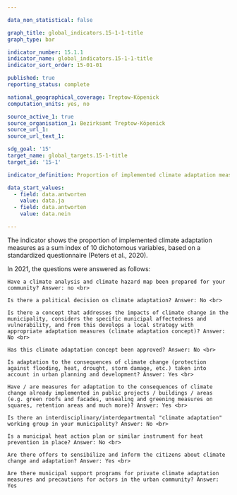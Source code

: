 ```yaml
---

data_non_statistical: false

graph_title: global_indicators.15-1-1-title
graph_type: bar

indicator_number: 15.1.1
indicator_name: global_indicators.15-1-1-title
indicator_sort_order: 15-01-01

published: true
reporting_status: complete

national_geographical_coverage: Treptow-Köpenick
computation_units: yes, no

source_active_1: true
source_organisation_1: Bezirksamt Treptow-Köpenick
source_url_1:
source_url_text_1: 

sdg_goal: '15'
target_name: global_targets.15-1-title
target_id: '15-1'

indicator_definition: Proportion of implemented climate adaptation measures as a sum index of 10 dichotomous variables, based on a standardized questionnaire.

data_start_values:
  - field: data.antworten
    value: data.ja
  - field: data.antworten
    value: data.nein

---
```


The indicator shows the proportion of implemented climate adaptation measures as a sum index of 10 dichotomous variables, based on a standardized questionnaire (Peters et al., 2020). <br>

In 2021, the questions were answered as follows: <br>

    Have a climate analysis and climate hazard map been prepared for your community? Answer: no <br>

    Is there a political decision on climate adaptation? Answer: No <br>

    Is there a concept that addresses the impacts of climate change in the municipality, considers the specific municipal affectedness and vulnerability, and from this develops a local strategy with appropriate adaptation measures (climate adaptation concept)? Answer: No <br>

    Has this climate adaptation concept been approved? Answer: No <br>

    Is adaptation to the consequences of climate change (protection against flooding, heat, drought, storm damage, etc.) taken into account in urban planning and development? Answer: Yes <br>

    Have / are measures for adaptation to the consequences of climate change already implemented in public projects / buildings / areas (e.g. green roofs and facades, unsealing and greening measures on squares, retention areas and much more)? Answer: Yes <br>

    Is there an interdisciplinary/interdepartmental "climate adaptation" working group in your municipality? Answer: No <br>

    Is a municipal heat action plan or similar instrument for heat prevention in place? Answer: No <br>

    Are there offers to sensibilize and inform the citizens about climate change and adaptation? Answer: Yes <br>

    Are there municipal support programs for private climate adaptation measures and precautions for actors in the urban community? Answer: Yes
